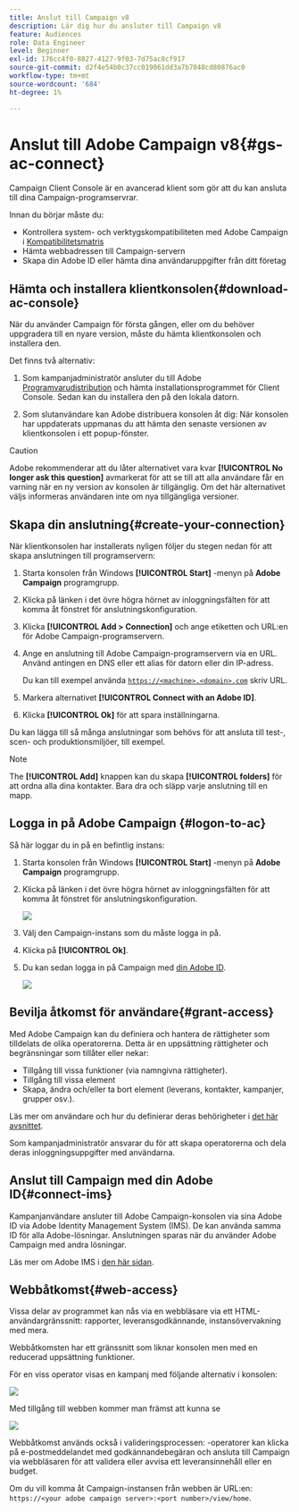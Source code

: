 ```yaml
---
title: Anslut till Campaign v8
description: Lär dig hur du ansluter till Campaign v8
feature: Audiences
role: Data Engineer
level: Beginner
exl-id: 176cc4f0-8827-4127-9f03-7d75ac8cf917
source-git-commit: d2f4e54b0c37cc019061dd3a7b7048cd80876ac0
workflow-type: tm+mt
source-wordcount: '684'
ht-degree: 1%

---
```


# Anslut till Adobe Campaign v8{#gs-ac-connect}

Campaign Client Console är en avancerad klient som gör att du kan ansluta till dina Campaign-programservrar.

Innan du börjar måste du:

* Kontrollera system- och verktygskompatibiliteten med Adobe Campaign i [Kompatibilitetsmatris](compatibility-matrix.md)
* Hämta webbadressen till Campaign-servern
* Skapa din Adobe ID eller hämta dina användaruppgifter från ditt företag

## Hämta och installera klientkonsolen{#download-ac-console}

När du använder Campaign för första gången, eller om du behöver uppgradera till en nyare version, måste du hämta klientkonsolen och installera den.

Det finns två alternativ:

1. Som kampanjadministratör ansluter du till Adobe [Programvarudistribution](https://experience.adobe.com/#/downloads/content/software-distribution/en/campaign.html) och hämta installationsprogrammet för Client Console. Sedan kan du installera den på den lokala datorn.

1. Som slutanvändare kan Adobe distribuera konsolen åt dig: När konsolen har uppdaterats uppmanas du att hämta den senaste versionen av klientkonsolen i ett popup-fönster.

>[!CAUTION]
>
>Adobe rekommenderar att du låter alternativet vara kvar **[!UICONTROL No longer ask this question]** avmarkerat för att se till att alla användare får en varning när en ny version av konsolen är tillgänglig.  Om det här alternativet väljs informeras användaren inte om nya tillgängliga versioner.

## Skapa din anslutning{#create-your-connection}

När klientkonsolen har installerats nyligen följer du stegen nedan för att skapa anslutningen till programservern:

1. Starta konsolen från Windows **[!UICONTROL Start]** -menyn på **Adobe Campaign** programgrupp.

1. Klicka på länken i det övre högra hörnet av inloggningsfälten för att komma åt fönstret för anslutningskonfiguration.

1. Klicka **[!UICONTROL Add > Connection]** och ange etiketten och URL:en för Adobe Campaign-programservern.

1. Ange en anslutning till Adobe Campaign-programservern via en URL. Använd antingen en DNS eller ett alias för datorn eller din IP-adress.

   Du kan till exempel använda [`https://<machine>.<domain>.com`](https://myserver.adobe.com) skriv URL.

1. Markera alternativet **[!UICONTROL Connect with an Adobe ID]**.

1. Klicka **[!UICONTROL Ok]** för att spara inställningarna.

Du kan lägga till så många anslutningar som behövs för att ansluta till test-, scen- och produktionsmiljöer, till exempel.

>[!NOTE]
>
>The **[!UICONTROL Add]** knappen kan du skapa **[!UICONTROL folders]** för att ordna alla dina kontakter. Bara dra och släpp varje anslutning till en mapp.

## Logga in på Adobe Campaign {#logon-to-ac}

Så här loggar du in på en befintlig instans:

1. Starta konsolen från Windows **[!UICONTROL Start]** -menyn på **Adobe Campaign** programgrupp.

1. Klicka på länken i det övre högra hörnet av inloggningsfälten för att komma åt fönstret för anslutningskonfiguration.

   ![](assets/connectToCampaign.png)

1. Välj den Campaign-instans som du måste logga in på.

1. Klicka på **[!UICONTROL Ok]**.

1. Du kan sedan logga in på Campaign med [din Adobe ID](#connect-ims).

   ![](assets/adobeID.png)

## Bevilja åtkomst för användare{#grant-access}

Med Adobe Campaign kan du definiera och hantera de rättigheter som tilldelats de olika operatorerna. Detta är en uppsättning rättigheter och begränsningar som tillåter eller nekar:

* Tillgång till vissa funktioner (via namngivna rättigheter).
* Tillgång till vissa element
* Skapa, ändra och/eller ta bort element (leverans, kontakter, kampanjer, grupper osv.).

Läs mer om användare och hur du definierar deras behörigheter i [det här avsnittet](permissions.md).

Som kampanjadministratör ansvarar du för att skapa operatorerna och dela deras inloggningsuppgifter med användarna.

## Anslut till Campaign med din Adobe ID{#connect-ims}

Kampanjanvändare ansluter till Adobe Campaign-konsolen via sina Adobe ID via Adobe Identity Management System (IMS). De kan använda samma ID för alla Adobe-lösningar. Anslutningen sparas när du använder Adobe Campaign med andra lösningar.

Läs mer om Adobe IMS i [den här sidan](https://helpx.adobe.com/enterprise/using/identity.html).

## Webbåtkomst{#web-access}

Vissa delar av programmet kan nås via en webbläsare via ett HTML-användargränssnitt: rapporter, leveransgodkännande, instansövervakning med mera.

Webbåtkomsten har ett gränssnitt som liknar konsolen men med en reducerad uppsättning funktioner.

För en viss operator visas en kampanj med följande alternativ i konsolen:

![](assets/campaign-from-console.png)

Med tillgång till webben kommer man främst att kunna se

![](assets/campaign-from-web.png)

Webbåtkomst används också i valideringsprocessen: -operatorer kan klicka på e-postmeddelandet med godkännandebegäran och ansluta till Campaign via webbläsaren för att validera eller avvisa ett leveransinnehåll eller en budget.

Om du vill komma åt Campaign-instansen från webben är URL:en:  `https://<your adobe campaign server>:<port number>/view/home`.
